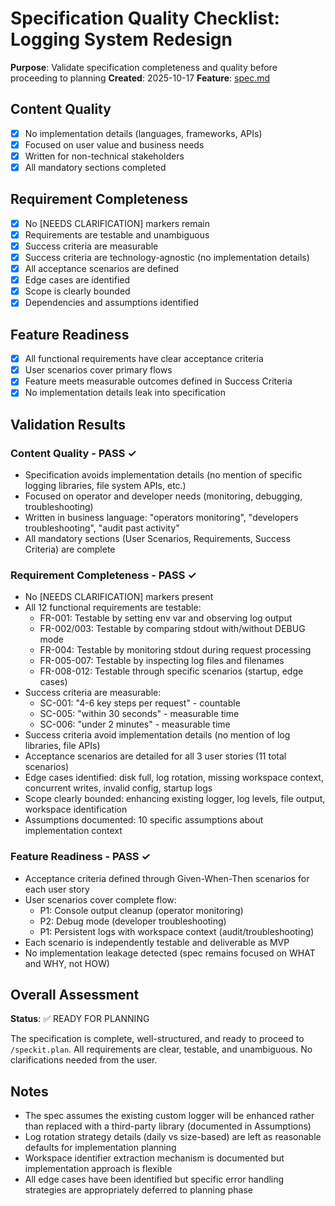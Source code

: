 # Specification Quality Checklist: Logging System Redesign

**Purpose**: Validate specification completeness and quality before proceeding to planning
**Created**: 2025-10-17
**Feature**: [spec.md](../spec.md)

## Content Quality

- [x] No implementation details (languages, frameworks, APIs)
- [x] Focused on user value and business needs
- [x] Written for non-technical stakeholders
- [x] All mandatory sections completed

## Requirement Completeness

- [x] No [NEEDS CLARIFICATION] markers remain
- [x] Requirements are testable and unambiguous
- [x] Success criteria are measurable
- [x] Success criteria are technology-agnostic (no implementation details)
- [x] All acceptance scenarios are defined
- [x] Edge cases are identified
- [x] Scope is clearly bounded
- [x] Dependencies and assumptions identified

## Feature Readiness

- [x] All functional requirements have clear acceptance criteria
- [x] User scenarios cover primary flows
- [x] Feature meets measurable outcomes defined in Success Criteria
- [x] No implementation details leak into specification

## Validation Results

### Content Quality - PASS ✓
- Specification avoids implementation details (no mention of specific logging libraries, file system APIs, etc.)
- Focused on operator and developer needs (monitoring, debugging, troubleshooting)
- Written in business language: "operators monitoring", "developers troubleshooting", "audit past activity"
- All mandatory sections (User Scenarios, Requirements, Success Criteria) are complete

### Requirement Completeness - PASS ✓
- No [NEEDS CLARIFICATION] markers present
- All 12 functional requirements are testable:
  - FR-001: Testable by setting env var and observing log output
  - FR-002/003: Testable by comparing stdout with/without DEBUG mode
  - FR-004: Testable by monitoring stdout during request processing
  - FR-005-007: Testable by inspecting log files and filenames
  - FR-008-012: Testable through specific scenarios (startup, edge cases)
- Success criteria are measurable:
  - SC-001: "4-6 key steps per request" - countable
  - SC-005: "within 30 seconds" - measurable time
  - SC-006: "under 2 minutes" - measurable time
- Success criteria avoid implementation details (no mention of log libraries, file APIs)
- Acceptance scenarios are detailed for all 3 user stories (11 total scenarios)
- Edge cases identified: disk full, log rotation, missing workspace context, concurrent writes, invalid config, startup logs
- Scope clearly bounded: enhancing existing logger, log levels, file output, workspace identification
- Assumptions documented: 10 specific assumptions about implementation context

### Feature Readiness - PASS ✓
- Acceptance criteria defined through Given-When-Then scenarios for each user story
- User scenarios cover complete flow:
  - P1: Console output cleanup (operator monitoring)
  - P2: Debug mode (developer troubleshooting)
  - P1: Persistent logs with workspace context (audit/troubleshooting)
- Each scenario is independently testable and deliverable as MVP
- No implementation leakage detected (spec remains focused on WHAT and WHY, not HOW)

## Overall Assessment

**Status**: ✅ READY FOR PLANNING

The specification is complete, well-structured, and ready to proceed to `/speckit.plan`. All requirements are clear, testable, and unambiguous. No clarifications needed from the user.

## Notes

- The spec assumes the existing custom logger will be enhanced rather than replaced with a third-party library (documented in Assumptions)
- Log rotation strategy details (daily vs size-based) are left as reasonable defaults for implementation planning
- Workspace identifier extraction mechanism is documented but implementation approach is flexible
- All edge cases have been identified but specific error handling strategies are appropriately deferred to planning phase
